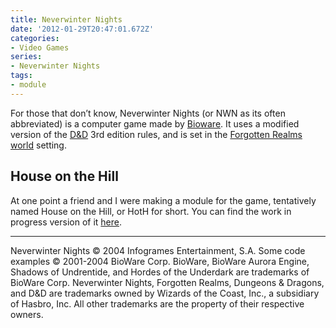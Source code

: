 ```yaml
---
title: Neverwinter Nights
date: '2012-01-29T20:47:01.672Z'
categories:
- Video Games
series:
- Neverwinter Nights
tags:
- module
---
```


For those that don’t know, Neverwinter Nights (or NWN as its often abbreviated)
is a computer game made by [Bioware](https://www.bioware.com/).
It uses a modified version of the [D&D](https://dnd.wizards.com/) 3rd edition
rules, and is set in the
[Forgotten Realms world](https://dnd.wizards.com/story/lore/forgotten-realms)
setting.

## House on the Hill

At one point a friend and I were making a module for the game, tentatively named
House on the Hill, or HotH for short. You can find the work in progress version
of it [here](hoth_033.zip).

***

Neverwinter Nights © 2004 Infogrames Entertainment, S.A.
Some code examples © 2001-2004 BioWare Corp. BioWare, BioWare Aurora Engine,
Shadows of Undrentide, and Hordes of the Underdark are trademarks of
BioWare Corp.
Neverwinter Nights, Forgotten Realms, Dungeons & Dragons, and D&D are trademarks
owned by Wizards of the Coast, Inc., a subsidiary of Hasbro, Inc.
All other trademarks are the property of their respective owners.
